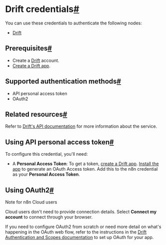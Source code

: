 [](https://github.com/n8n-io/n8n-docs/edit/main/docs/integrations/builtin/credentials/drift.md "Edit this page")

# Drift credentials[#](#drift-credentials "Permanent link")

You can use these credentials to authenticate the following nodes:

*   [Drift](../../app-nodes/n8n-nodes-base.drift/)

## Prerequisites[#](#prerequisites "Permanent link")

*   Create a [Drift](https://www.drift.com/) account.
*   [Create a Drift app](https://devdocs.drift.com/docs/quick-start#3-install-it-to-your-drift-account-).

## Supported authentication methods[#](#supported-authentication-methods "Permanent link")

*   API personal access token
*   OAuth2

## Related resources[#](#related-resources "Permanent link")

Refer to [Drift's API documentation](https://devdocs.drift.com/docs/using-drift-apis) for more information about the service.

## Using API personal access token[#](#using-api-personal-access-token "Permanent link")

To configure this credential, you'll need:

*   A **Personal Access Token**: To get a token, [create a Drift app](https://devdocs.drift.com/docs/quick-start#3-install-it-to-your-drift-account-). [Install the app](https://devdocs.drift.com/docs/quick-start#3-install-it-to-your-drift-account-) to generate an OAuth Access token. Add this to the n8n credential as your **Personal Access Token**.

## Using OAuth2[#](#using-oauth2 "Permanent link")

Note for n8n Cloud users

Cloud users don't need to provide connection details. Select **Connect my account** to connect through your browser.

If you need to configure OAuth2 from scratch or need more detail on what's happening in the OAuth web flow, refer to the instructions in the [Drift Authentication and Scopes documentation](https://devdocs.drift.com/docs/authentication-and-scopes) to set up OAuth for your app.